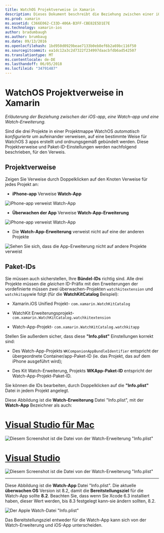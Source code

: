 ```yaml
---
title: WatchOS Projektverweise in Xamarin
description: Dieses Dokument beschreibt die Beziehung zwischen einer iOS-app, eine Watch-app und eine Watch-app-Erweiterung. Es wird erläutert, Projektverweise und Paket Bezeichner.
ms.prod: xamarin
ms.assetid: C366E062-C33D-406A-B3FF-CBE82E5D1E7E
ms.technology: xamarin-ios
author: bradumbaugh
ms.author: brumbaug
ms.date: 09/13/2016
ms.openlocfilehash: 1bd950d0929beae7133b0eb8ef6b2a69bc116f50
ms.sourcegitcommit: ea1dc12a3c2d7322f234997daacbfdb6ad542507
ms.translationtype: MT
ms.contentlocale: de-DE
ms.lasthandoff: 06/05/2018
ms.locfileid: "34791487"
---
```

# <a name="watchos-project-references-in-xamarin"></a>WatchOS Projektverweise in Xamarin

_Erläuterung der Beziehung zwischen der iOS-app, eine Watch-app und eine Watch-Erweiterung._

Sind die drei Projekte in einer Projektmappe WatchOS *automatisch konfigurierte* um aufeinander verweisen, auf eine bestimmte Weise für WatchOS 3 apps erstellt und ordnungsgemäß gebündelt werden. Diese Projektverweise und Paket-ID-Einstellungen werden nachfolgend beschrieben, für den Verweis.

## <a name="project-references"></a>Projektverweise

Zeigen Sie Verweise durch Doppelklicken auf den Knoten Verweise für jedes Projekt an:

- **iPhone-app** Verweise **Watch-App**

![](project-references-images/catalog-reference1.png "iPhone-app verweist Watch-App")

- **Überwachen der App** Verweise **Watch-App-Erweiterung**

![](project-references-images/catalog-reference2.png "iPhone-app verweist Watch-App")


 - Die **Watch-App-Erweiterung** verweist nicht auf eine der anderen Projekte

![](project-references-images/catalog-reference3.png "Sehen Sie sich, dass die App-Erweiterung nicht auf andere Projekte verweist")



## <a name="bundle-identifiers"></a>Paket-IDs

Sie müssen auch sicherstellen, Ihre **Bündel-IDs** richtig sind.
Alle drei Projekte müssen die *gleichen* ID-Präfix mit den Erweiterungen der vordefinierte müssen zwei überwachen-Projekten `watchkitextension` und `watchkitapp`wie folgt (für die **WatchKitCatalog** Beispiel):

 - Xamarin.iOS Unified Projekt- `com.xamarin.WatchKitCatalog`

 - WatchKit Erweiterungsprojekt- `com.xamarin.WatchKitCatalog.watchkitextension`

 - Watch-App-Projekt- `com.xamarin.WatchKitCatalog.watchkitapp`

Stellen Sie außerdem sicher, dass diese **"Info.plist"** Einstellungen korrekt sind:

 - Des Watch-App-Projekts `WKCompanionAppBundleIdentifier` entspricht der übergeordnete Container/app-Paket-ID (ie. das Projekt, das auf dem iPhone ausgeführt wird);

 - Des Kit Watch-Erweiterung, Projekts **WKApp-Paket-ID** entspricht der Watch-App-Projekt-Paket-ID.

Sie können die IDs bearbeiten, durch Doppelklicken auf die **"Info.plist"** Datei in jedem Projekt angelegt.

Diese Abbildung ist die **Watch-Erweiterung** Datei "Info.plist", mit der **Watch-App** Bezeichner als auch:

# <a name="visual-studio-for-mactabvsmac"></a>[Visual Studio für Mac](#tab/vsmac)
    
![](project-references-images/infoplist-extension.png "Diesem Screenshot ist die Datei von der Watch-Erweiterung \"Info.plist\"")

# <a name="visual-studiotabvswin"></a>[Visual Studio](#tab/vswin)
    
![](project-references-images/infoplist-extension-vs.png "Diesem Screenshot ist die Datei von der Watch-Erweiterung \"Info.plist\"")

-----

Diese Abbildung ist die **Watch-App** Datei "Info.plist".
Die aktuelle **überwachen OS** Version ist 8.2, damit die **Bereitstellungsziel** für die Watch-App sollte **8.2**. Beachten Sie, dass wenn Sie Xcode 6.3 installiert haben, dieser Wert werden, bis 8.3 festgelegt kann-sie ändern sollten, 8.2.

![](project-references-images/infoplist-watchapp.png "Der Apple Watch-Datei \"Info.plist\"")

Das Bereitstellungsziel entweder für die Watch-App kann sich von der Watch-Erweiterung und iOS-App unterscheiden.

